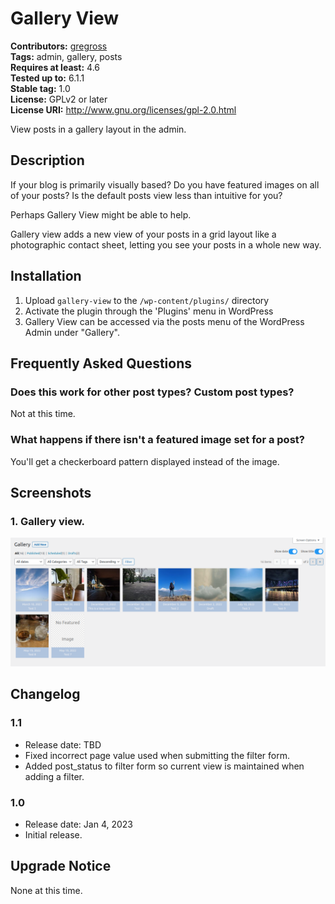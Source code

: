 # Gallery View #
**Contributors:** [gregross](https://profiles.wordpress.org/gregross/)  
**Tags:** admin, gallery, posts  
**Requires at least:** 4.6  
**Tested up to:** 6.1.1  
**Stable tag:** 1.0  
**License:** GPLv2 or later  
**License URI:** http://www.gnu.org/licenses/gpl-2.0.html  

View posts in a gallery layout in the admin.

## Description ##

If your blog is primarily visually based?  Do you have featured images on all of your posts?  Is the default posts view less than intuitive for you?

Perhaps Gallery View might be able to help.

Gallery view adds a new view of your posts in a grid layout like a photographic contact sheet, letting you see your posts in a whole new way.

## Installation ##

1. Upload `gallery-view` to the `/wp-content/plugins/` directory
2. Activate the plugin through the 'Plugins' menu in WordPress
3. Gallery View can be accessed via the posts menu of the WordPress Admin under "Gallery".

## Frequently Asked Questions ##

### Does this work for other post types?  Custom post types? ###

Not at this time.

### What happens if there isn't a featured image set for a post? ###

You'll get a checkerboard pattern displayed instead of the image.

## Screenshots ##

### 1. Gallery view. ###
![Gallery view.](assets/screenshot-1.png)


## Changelog ##

### 1.1 ###
* Release date: TBD
* Fixed incorrect page value used when submitting the filter form.
* Added post_status to filter form so current view is maintained when adding a filter.

### 1.0 ###
* Release date: Jan 4, 2023
* Initial release.

## Upgrade Notice ##

None at this time.